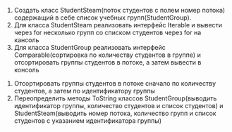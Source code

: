1) Создать класс StudentSteam(поток студентов с полем номер потока) содержащий в себе список учебных групп(StudentGroup).
2) Для класса StudentSteam реализовать интерфейс Iterable и вывести через for несколько групп со списком студентов через for на кансоль
3) Для класса StudentGroup реализовать интерфейс Comparable(сортировка по количеству студентов в группе) и отсортировать группы студентов в потоке, 
а затем вывести в консоль

<!-- (задача со *) -->

1) Отсортировать группы студентов в потоке сначало по количеству студентов, а затем по идентификатору группы
2) Переопределить методы ToString классов StudentGroup(выводить идентификатор группы, количество студентов и список студентов) 
и StudentSteam(выводить номер потока, количество групп и список студентов с указанием идентификатора группы)
